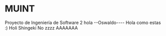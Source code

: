# MUINT
Proyecto de Ingeniería de Software 2
hola
--Oswaldo---- Hola como estas
:)
Holi
Shingeki No zzzz
AAAAAAA